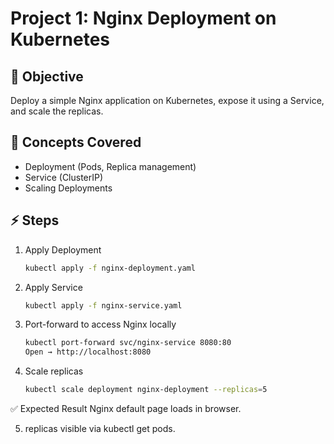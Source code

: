 # Project 1: Nginx Deployment on Kubernetes

## 🎯 Objective
Deploy a simple Nginx application on Kubernetes, expose it using a Service, and scale the replicas.

## 📝 Concepts Covered
- Deployment (Pods, Replica management)
- Service (ClusterIP)
- Scaling Deployments

## ⚡ Steps
1. Apply Deployment
   ```bash
   kubectl apply -f nginx-deployment.yaml

2. Apply Service
   ```bash
   kubectl apply -f nginx-service.yaml

3. Port-forward to access Nginx locally
   ```bash
   kubectl port-forward svc/nginx-service 8080:80
   Open → http://localhost:8080

4. Scale replicas
   ```bash
   kubectl scale deployment nginx-deployment --replicas=5

✅ Expected Result
Nginx default page loads in browser.

5. replicas visible via kubectl get pods.
